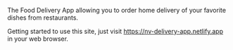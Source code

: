 The Food Delivery App allowing you to order home delivery of your favorite dishes from restaurants.

Getting started to use this site, just visit https://nv-delivery-app.netlify.app in your web browser.
